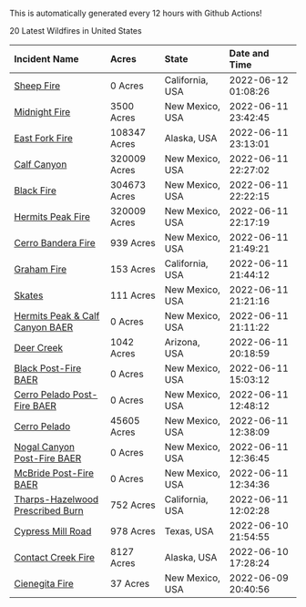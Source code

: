 This is automatically generated every 12 hours with Github Actions!

20 Latest Wildfires in United States

 | Incident Name | Acres | State | Date and Time |
|:---|:---|:---|:---|
| [Sheep Fire](https://inciweb.nwcg.gov/incident/8151/) | 0 Acres | California, USA | 2022-06-12 01:08:26 |
| [Midnight Fire](https://inciweb.nwcg.gov/incident/8147/) | 3500 Acres | New Mexico, USA | 2022-06-11 23:42:45 |
| [East Fork Fire ](https://inciweb.nwcg.gov/incident/8148/) | 108347 Acres | Alaska, USA | 2022-06-11 23:13:01 |
| [Calf Canyon](https://inciweb.nwcg.gov/incident/8069/) | 320009 Acres | New Mexico, USA | 2022-06-11 22:27:02 |
| [Black Fire](https://inciweb.nwcg.gov/incident/8103/) | 304673 Acres | New Mexico, USA | 2022-06-11 22:22:15 |
| [Hermits Peak Fire](https://inciweb.nwcg.gov/incident/8049/) | 320009 Acres | New Mexico, USA | 2022-06-11 22:17:19 |
| [Cerro Bandera Fire](https://inciweb.nwcg.gov/incident/8146/) | 939 Acres | New Mexico, USA | 2022-06-11 21:49:21 |
| [Graham Fire](https://inciweb.nwcg.gov/incident/8150/) | 153 Acres | California, USA | 2022-06-11 21:44:12 |
| [Skates](https://inciweb.nwcg.gov/incident/8149/) | 111 Acres | New Mexico, USA | 2022-06-11 21:21:16 |
| [Hermits Peak & Calf Canyon BAER](https://inciweb.nwcg.gov/incident/8104/) | 0 Acres | New Mexico, USA | 2022-06-11 21:11:22 |
| [Deer Creek](https://inciweb.nwcg.gov/incident/8145/) | 1042 Acres | Arizona, USA | 2022-06-11 20:18:59 |
| [Black Post-Fire BAER](https://inciweb.nwcg.gov/incident/8144/) | 0 Acres | New Mexico, USA | 2022-06-11 15:03:12 |
| [Cerro Pelado Post-Fire BAER](https://inciweb.nwcg.gov/incident/8118/) | 0 Acres | New Mexico, USA | 2022-06-11 12:48:12 |
| [Cerro Pelado](https://inciweb.nwcg.gov/incident/8075/) | 45605 Acres | New Mexico, USA | 2022-06-11 12:38:09 |
| [Nogal Canyon Post-Fire BAER](https://inciweb.nwcg.gov/incident/8072/) | 0 Acres | New Mexico, USA | 2022-06-11 12:36:45 |
| [McBride Post-Fire BAER](https://inciweb.nwcg.gov/incident/8080/) | 0 Acres | New Mexico, USA | 2022-06-11 12:34:36 |
| [Tharps-Hazelwood Prescribed Burn](https://inciweb.nwcg.gov/incident/8130/) | 752 Acres | California, USA | 2022-06-11 12:02:28 |
| [Cypress Mill Road](https://inciweb.nwcg.gov/incident/8137/) | 978 Acres | Texas, USA | 2022-06-10 21:54:55 |
| [Contact Creek Fire](https://inciweb.nwcg.gov/incident/8131/) | 8127 Acres | Alaska, USA | 2022-06-10 17:28:24 |
| [Cienegita Fire](https://inciweb.nwcg.gov/incident/8132/) | 37 Acres | New Mexico, USA | 2022-06-09 20:40:56 |
